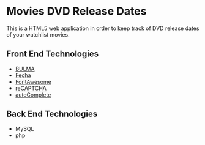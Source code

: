 # Movies DVD Release Dates #
This is a HTML5 web application in order to keep track of DVD release dates of your watchlist movies.

## Front End Technologies ##
* [BULMA](http://bulma.io/)
* [Fecha](https://github.com/taylorhakes/fecha)
* [FontAwesome](http://fontawesome.io/get-started/)
* [reCAPTCHA](https://www.google.com/recaptcha/intro/index.html)
* [autoComplete](https://goodies.pixabay.com/javascript/auto-complete/demo.html)

## Back End Technologies ##
* MySQL
* php